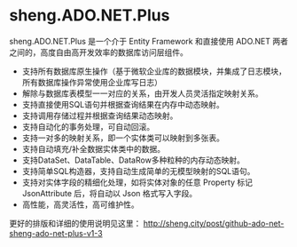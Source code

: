 # sheng.ADO.NET.Plus

sheng.ADO.NET.Plus 是一个介于 Entity Framework 和直接使用 ADO.NET 两者之间的，高度自由高开发效率的数据库访问层组件。

+ 支持所有数据库原生操作（基于微软企业库的数据模块，并集成了日志模块，所有数据库操作异常使用企业库写日志）
+ 解除与数据库表模型一一对应的关系，由开发人员灵活指定映射关系。
+ 支持直接使用SQL语句并根据查询结果在内存中动态映射。
+ 支持调用存储过程并根据查询结果动态映射。
+ 支持自动化的事务处理，可自动回滚。
+ 支持一对多的映射关系，即一个实体类可以映射到多张表。
+ 支持自动填充/补全数据实体类中的数据。
+ 支持DataSet、DataTable、DataRow多种粒种的内存动态映射。
+ 支持简单SQL构造器，支持自动生成简单的无模型映射的SQL语句。
+ 支持对实体字段的精细化处理，如将实体对象的任意 Property 标记 JsonAttribute 后，将自动以 Json 格式写入字段。
+ 高性能，高灵活性，高可维护性。

更好的排版和详细的使用说明见这里：
http://sheng.city/post/github-ado-net-sheng-ado-net-plus-v1-3
